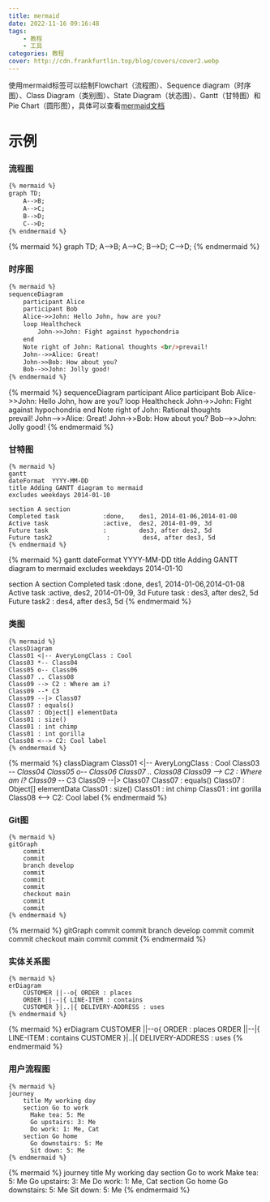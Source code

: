 ```yaml
---
title: mermaid
date: 2022-11-16 09:16:48
tags:
    - 教程
    - 工具
categories: 教程
cover: http://cdn.frankfurtlin.top/blog/covers/cover2.webp
---
```


使用mermaid标签可以绘制Flowchart（流程图）、Sequence diagram（时序图）、Class Diagram（类别图）、State Diagram（状态图）、Gantt（甘特图）和Pie Chart（圆形图），具体可以查看[mermaid文档](https://mermaid-js.github.io/mermaid/#/)

# 示例

### 流程图
``` markdown
{% mermaid %}
graph TD;
    A-->B;
    A-->C;
    B-->D;
    C-->D;
{% endmermaid %}
```
{% mermaid %}
graph TD;
    A-->B;
    A-->C;
    B-->D;
    C-->D;
{% endmermaid %}

### 时序图
``` markdown
{% mermaid %}
sequenceDiagram
    participant Alice
    participant Bob
    Alice->>John: Hello John, how are you?
    loop Healthcheck
        John->>John: Fight against hypochondria
    end
    Note right of John: Rational thoughts <br/>prevail!
    John-->>Alice: Great!
    John->>Bob: How about you?
    Bob-->>John: Jolly good!
{% endmermaid %}
```
{% mermaid %}
sequenceDiagram
    participant Alice
    participant Bob
    Alice->>John: Hello John, how are you?
    loop Healthcheck
        John->>John: Fight against hypochondria
    end
    Note right of John: Rational thoughts <br/>prevail!
    John-->>Alice: Great!
    John->>Bob: How about you?
    Bob-->>John: Jolly good!
{% endmermaid %}

### 甘特图
```
{% mermaid %}
gantt
dateFormat  YYYY-MM-DD
title Adding GANTT diagram to mermaid
excludes weekdays 2014-01-10

section A section
Completed task            :done,    des1, 2014-01-06,2014-01-08
Active task               :active,  des2, 2014-01-09, 3d
Future task               :         des3, after des2, 5d
Future task2               :         des4, after des3, 5d
{% endmermaid %}
```
{% mermaid %}
gantt
dateFormat  YYYY-MM-DD
title Adding GANTT diagram to mermaid
excludes weekdays 2014-01-10

section A section
Completed task            :done,    des1, 2014-01-06,2014-01-08
Active task               :active,  des2, 2014-01-09, 3d
Future task               :         des3, after des2, 5d
Future task2               :         des4, after des3, 5d
{% endmermaid %}

### 类图
```
{% mermaid %}
classDiagram
Class01 <|-- AveryLongClass : Cool
Class03 *-- Class04
Class05 o-- Class06
Class07 .. Class08
Class09 --> C2 : Where am i?
Class09 --* C3
Class09 --|> Class07
Class07 : equals()
Class07 : Object[] elementData
Class01 : size()
Class01 : int chimp
Class01 : int gorilla
Class08 <--> C2: Cool label
{% endmermaid %}
```
{% mermaid %}
classDiagram
Class01 <|-- AveryLongClass : Cool
Class03 *-- Class04
Class05 o-- Class06
Class07 .. Class08
Class09 --> C2 : Where am i?
Class09 --* C3
Class09 --|> Class07
Class07 : equals()
Class07 : Object[] elementData
Class01 : size()
Class01 : int chimp
Class01 : int gorilla
Class08 <--> C2: Cool label
{% endmermaid %}

### Git图
```
{% mermaid %}
gitGraph
    commit
    commit
    branch develop
    commit
    commit
    commit
    checkout main
    commit
    commit
{% endmermaid %}
```
{% mermaid %}
gitGraph
    commit
    commit
    branch develop
    commit
    commit
    commit
    checkout main
    commit
    commit
{% endmermaid %}

### 实体关系图
```
{% mermaid %}
erDiagram
    CUSTOMER ||--o{ ORDER : places
    ORDER ||--|{ LINE-ITEM : contains
    CUSTOMER }|..|{ DELIVERY-ADDRESS : uses
{% endmermaid %}
```
{% mermaid %}
erDiagram
    CUSTOMER ||--o{ ORDER : places
    ORDER ||--|{ LINE-ITEM : contains
    CUSTOMER }|..|{ DELIVERY-ADDRESS : uses
{% endmermaid %}

### 用户流程图
```
{% mermaid %}
journey
    title My working day
    section Go to work
      Make tea: 5: Me
      Go upstairs: 3: Me
      Do work: 1: Me, Cat
    section Go home
      Go downstairs: 5: Me
      Sit down: 5: Me
{% endmermaid %}
```
{% mermaid %}
journey
    title My working day
    section Go to work
      Make tea: 5: Me
      Go upstairs: 3: Me
      Do work: 1: Me, Cat
    section Go home
      Go downstairs: 5: Me
      Sit down: 5: Me
{% endmermaid %}